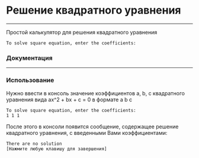 # Решение квадратного уравнения
---
Простой калькулятор для решения квадратного уравнения
~~~
To solve square equation, enter the coefficients:
~~~
### Документация

---
### Использование
Нужно ввести в консоль значение коэффициентов a, b, c квадратного уравнения вида ax^2 + bx + c = 0 в формате a b c
~~~
To solve square equation, enter the coefficients:
1 1 1
~~~
После этого в консоли появится сообщение, содержащее решение квадратного уравнения, с введенными Вами коэффициентами:
~~~
There are no solution
[Нажмите любую клавишу для завершения]

